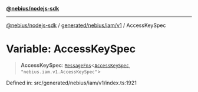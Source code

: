 [**@nebius/nodejs-sdk**](../../../../../README.md)

---

[@nebius/nodejs-sdk](../../../../../README.md) / [generated/nebius/iam/v1](../README.md) / AccessKeySpec

# Variable: AccessKeySpec

> **AccessKeySpec**: [`MessageFns`](../../../../../runtime/protos/core/interfaces/MessageFns.md)\<[`AccessKeySpec`](../interfaces/AccessKeySpec.md), `"nebius.iam.v1.AccessKeySpec"`\>

Defined in: src/generated/nebius/iam/v1/index.ts:1921
